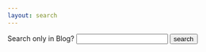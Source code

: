 ```yaml
---
layout: search
---
```

<form action="index.html" method="get">
  <label for="search-box">Search only in Blog?</label>
  <input type="text" id="search-box" name="query">
  <input type="submit" value="search">
</form>

<ul id="search-results"></ul>

<script>
  window.store = {
    {% for post in site.posts %}
      "{{ post.url | slugify }}": {
        "title": "{{ post.title | xml_escape }}",
        "author": "{{ post.author | xml_escape }}",
        "category": "{{ post.category | xml_escape }}",
        "content": {{ post.content | strip_html | strip_newlines | jsonify }},
        "url": "{{ site.baseurl }}{{ post.url | xml_escape }}"
      }
      {% unless forloop.last %},{% endunless %}
    {% endfor %}
  };
</script>
<script src="{{ site.baseurl }}/js/lunr.min.js"></script>
<script src="{{ site.baseurl }}/js/search.js"></script>
